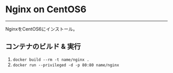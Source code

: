 # Nginx on CentOS6
---

NginxをCentOS6にインストール。

## コンテナのビルド & 実行

1. `docker build --rm -t name/nginx .`
2. `docker run --privileged -d -p 80:80 name/nginx`
